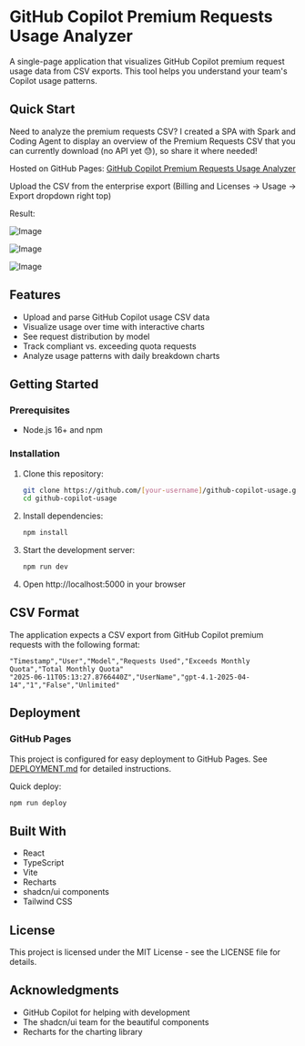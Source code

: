# GitHub Copilot Premium Requests Usage Analyzer

A single-page application that visualizes GitHub Copilot premium request usage data from CSV exports. This tool helps you understand your team's Copilot usage patterns.

## Quick Start

Need to analyze the premium requests CSV? 
I created a SPA with Spark and Coding Agent to display an overview of the Premium Requests CSV that you can currently download (no API yet 😓), so share it where needed! 
 
Hosted on GitHub Pages: [GitHub Copilot Premium Requests Usage Analyzer](https://devops-actions.github.io/github-copilot-premium-reqs-usage/)

Upload the CSV from the enterprise export (Billing and Licenses → Usage → Export dropdown right top)
 
Result: 

![Image](https://github.com/user-attachments/assets/b4492fef-aff9-464e-8ac8-6830475d00ef)  

![Image](https://github.com/user-attachments/assets/b2d896f5-269a-4b33-9bb9-7e28354fdc5e)  

![Image](https://github.com/user-attachments/assets/f8fb7acd-a369-492e-a93a-158fbb1bd0a7)

## Features

- Upload and parse GitHub Copilot usage CSV data
- Visualize usage over time with interactive charts
- See request distribution by model
- Track compliant vs. exceeding quota requests
- Analyze usage patterns with daily breakdown charts

## Getting Started

### Prerequisites

- Node.js 16+ and npm

### Installation

1. Clone this repository:
   ```bash
   git clone https://github.com/[your-username]/github-copilot-usage.git
   cd github-copilot-usage
   ```

2. Install dependencies:
   ```bash
   npm install
   ```

3. Start the development server:
   ```bash
   npm run dev
   ```

4. Open http://localhost:5000 in your browser

## CSV Format

The application expects a CSV export from GitHub Copilot premium requests with the following format:

```
"Timestamp","User","Model","Requests Used","Exceeds Monthly Quota","Total Monthly Quota"
"2025-06-11T05:13:27.8766440Z","UserName","gpt-4.1-2025-04-14","1","False","Unlimited"
```

## Deployment

### GitHub Pages

This project is configured for easy deployment to GitHub Pages. See [DEPLOYMENT.md](DEPLOYMENT.md) for detailed instructions.

Quick deploy:
```bash
npm run deploy
```

## Built With

- React
- TypeScript
- Vite
- Recharts
- shadcn/ui components
- Tailwind CSS

## License

This project is licensed under the MIT License - see the LICENSE file for details.

## Acknowledgments

- GitHub Copilot for helping with development
- The shadcn/ui team for the beautiful components
- Recharts for the charting library